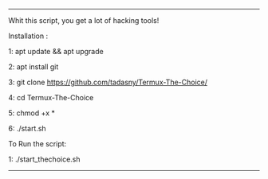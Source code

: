 ___________________________________________________________________
Whit this script, you get a lot of hacking tools!

Installation :

1: apt update && apt upgrade

2: apt install git 

3: git clone https://github.com/tadasny/Termux-The-Choice/

4: cd Termux-The-Choice

5: chmod +x *

6: ./start.sh

To Run the script:

1: ./start_thechoice.sh
___________________________________________________________________
